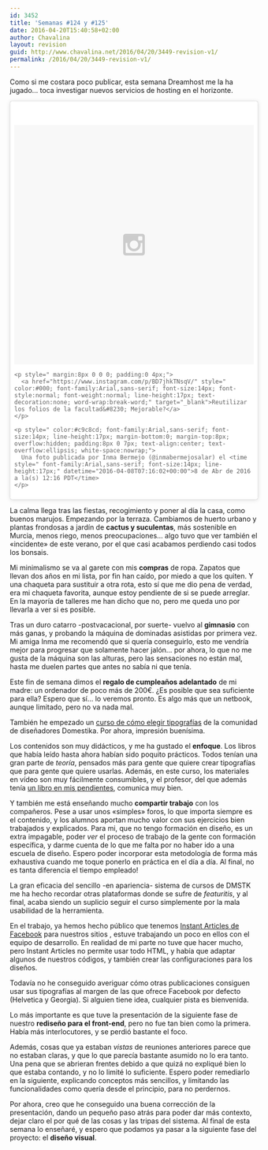 ```yaml
---
id: 3452
title: 'Semanas #124 y #125'
date: 2016-04-20T15:40:58+02:00
author: Chavalina
layout: revision
guid: http://www.chavalina.net/2016/04/20/3449-revision-v1/
permalink: /2016/04/20/3449-revision-v1/
---
```

Como si me costara poco publicar, esta semana Dreamhost me la ha jugado&#8230; toca investigar nuevos servicios de hosting en el horizonte.

<blockquote class="instagram-media" data-instgrm-captioned data-instgrm-version="6" style=" background:#FFF; border:0; border-radius:3px; box-shadow:0 0 1px 0 rgba(0,0,0,0.5),0 1px 10px 0 rgba(0,0,0,0.15); margin: 1px; max-width:658px; padding:0; width:99.375%; width:-webkit-calc(100% - 2px); width:calc(100% - 2px);">
  <div style="padding:8px;">
    <div style=" background:#F8F8F8; line-height:0; margin-top:40px; padding:50.0% 0; text-align:center; width:100%;">
      <div style=" background:url(data:image/png;base64,iVBORw0KGgoAAAANSUhEUgAAACwAAAAsCAMAAAApWqozAAAAGFBMVEUiIiI9PT0eHh4gIB4hIBkcHBwcHBwcHBydr+JQAAAACHRSTlMABA4YHyQsM5jtaMwAAADfSURBVDjL7ZVBEgMhCAQBAf//42xcNbpAqakcM0ftUmFAAIBE81IqBJdS3lS6zs3bIpB9WED3YYXFPmHRfT8sgyrCP1x8uEUxLMzNWElFOYCV6mHWWwMzdPEKHlhLw7NWJqkHc4uIZphavDzA2JPzUDsBZziNae2S6owH8xPmX8G7zzgKEOPUoYHvGz1TBCxMkd3kwNVbU0gKHkx+iZILf77IofhrY1nYFnB/lQPb79drWOyJVa/DAvg9B/rLB4cC+Nqgdz/TvBbBnr6GBReqn/nRmDgaQEej7WhonozjF+Y2I/fZou/qAAAAAElFTkSuQmCC); display:block; height:44px; margin:0 auto -44px; position:relative; top:-22px; width:44px;">
      </div>
    </div>
    
    <p style=" margin:8px 0 0 0; padding:0 4px;">
      <a href="https://www.instagram.com/p/BD7jhkTNsqV/" style=" color:#000; font-family:Arial,sans-serif; font-size:14px; font-style:normal; font-weight:normal; line-height:17px; text-decoration:none; word-wrap:break-word;" target="_blank">Reutilizar los folios de la facultad&#8230; Mejorable?</a>
    </p>
    
    <p style=" color:#c9c8cd; font-family:Arial,sans-serif; font-size:14px; line-height:17px; margin-bottom:0; margin-top:8px; overflow:hidden; padding:8px 0 7px; text-align:center; text-overflow:ellipsis; white-space:nowrap;">
      Una foto publicada por Inma Bermejo (@inmabermejosalar) el <time style=" font-family:Arial,sans-serif; font-size:14px; line-height:17px;" datetime="2016-04-08T07:16:02+00:00">8 de Abr de 2016 a la(s) 12:16 PDT</time>
    </p>
  </div>
</blockquote>



La calma llega tras las fiestas, recogimiento y poner al día la casa, como buenos marujos. Empezando por la terraza. Cambiamos de huerto urbano y plantas frondosas a jardín de **cactus y suculentas**, más sostenible en Murcia, menos riego, menos preocupaciones&#8230; algo tuvo que ver también el «incidente» de este verano, por el que casi acabamos perdiendo casi todos los bonsais.

Mi minimalismo se va al garete con mis **compras** de ropa. Zapatos que llevan dos años en mi lista, por fin han caído, por miedo a que los quiten. Y una chaqueta para sustituir a otra rota, esto sí que me dio pena de verdad, era mi chaqueta favorita, aunque estoy pendiente de si se puede arreglar. En la mayoría de talleres me han dicho que no, pero me queda uno por llevarla a ver si es posible.

Tras un duro catarro -postvacacional, por suerte- vuelvo al **gimnasio** con más ganas, y probando la máquina de dominadas asistidas por primera vez. Mi amiga Inma me recomendó que si quería conseguirlo, esto me vendría mejor para progresar que solamente hacer jalón&#8230; por ahora, lo que no me gusta de la máquina son las alturas, pero las sensaciones no están mal, hasta me duelen partes que antes no sabía ni que tenía.

Este fin de semana dimos el **regalo de cumpleaños adelantado** de mi madre: un ordenador de poco más de 200€. ¿Es posible que sea suficiente para ella? Espero que sí&#8230; lo veremos pronto. Es algo más que un netbook, aunque limitado, pero no va nada mal.

También he empezado un [curso de cómo elegir tipografías](http://www.domestika.org/es/courses/91-como-elegir-tipografias) de la comunidad de diseñadores Domestika. Por ahora, impresión buenísima.

Los contenidos son muy didácticos, y me ha gustado el **enfoque**. Los libros que había leído hasta ahora habían sido poquito prácticos. Todos tenían una gran parte de _teoría_, pensados más para gente que quiere crear tipografías que para gente que quiere usarlas. Además, en este curso, los materiales en vídeo son muy fácilmente consumibles, y el profesor, del que además tenía [un libro en mis pendientes](http://www.amazon.es/gp/product/8425224365/ref=as_li_ss_tl?ie=UTF8&camp=3626&creative=24822&creativeASIN=8425224365&linkCode=as2&tag=chavadiari-21), comunica muy bien.

Y también me está enseñando mucho **compartir trabajo** con los compañeros. Pese a usar unos «simples» foros, lo que importa siempre es el contenido, y los alumnos aportan mucho valor con sus ejercicios bien trabajados y explicados. Para mi, que no tengo formación en diseño, es un extra impagable, poder _ver_ el proceso de trabajo de la gente con formación específica, y darme cuenta de lo que me falta por no haber ido a una escuela de diseño. Espero poder incorporar esta metodología de forma más exhaustiva cuando me toque ponerlo en práctica en el día a día. Al final, no es tanta diferencia el tiempo empleado!

La gran eficacia del sencillo -en apariencia- sistema de cursos de DMSTK me ha hecho recordar otras plataformas donde se sufre de _featuritis_, y al final, acaba siendo un suplicio seguir el curso simplemente por la mala usabilidad de la herramienta.

En el trabajo, ya hemos hecho público que tenemos [Instant Articles de Facebook](http://www.merodeando.com/2016/04/06-publicacion-distribuida/) para nuestros sitios , estuve trabajando un poco en ellos con el equipo de desarrollo. En realidad de mi parte no tuve que hacer mucho, pero Instant Articles no permite usar todo HTML, y había que adaptar algunos de nuestros códigos, y también crear las configuraciones para los diseños.

Todavía no he conseguido averiguar cómo otras publicaciones consiguen usar sus tipografías al margen de las que ofrece Facebook por defecto (Helvetica y Georgia). Si alguien tiene idea, cualquier pista es bienvenida.

Lo más importante es que tuve la presentación de la siguiente fase de nuestro **rediseño para el front-end**, pero no fue tan bien como la primera. Había más interlocutores, y se perdió bastante el foco.

Además, cosas que ya estaban _vistas_ de reuniones anteriores parece que no estaban claras, y que lo que parecía bastante asumido no lo era tanto. Una pena que se abrieran frentes debido a que quizá no expliqué bien lo que estaba contando, y no lo limité lo suficiente. Espero poder remediarlo en la siguiente, explicando conceptos más sencillos, y limitando las funcionalidades como quería desde el principio, para no perdernos.

Por ahora, creo que he conseguido una buena corrección de la presentación, dando un pequeño paso atrás para poder dar más contexto, dejar claro el por qué de las cosas y las tripas del sistema. Al final de esta semana lo enseñaré, y espero que podamos ya pasar a la siguiente fase del proyecto: el **diseño visual**.